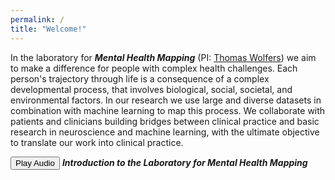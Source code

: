 ```yaml
---
permalink: /
title: "Welcome!"
---
```

In the laboratory for ***Mental Health Mapping*** (PI: [Thomas Wolfers](https://thomaswolfers.github.io)) we aim to make a difference for people with complex health challenges. Each person's trajectory through life is a consequence of a complex developmental process, that involves biological, social, societal, and environmental factors. In our research we use large and diverse datasets in combination with machine learning to map this process. We collaborate with patients and clinicians building bridges between clinical practice and basic research in neuroscience and machine learning, with the ultimate objective to translate our work into clinical practice.


<button onclick="document.getElementById('audioPlayer').play()">Play Audio</button> ***Introduction to the Laboratory for Mental Health Mapping***


<audio id="audioPlayer" src="https://MHM-lab.github.io/files/MHM_lab.wav"></audio>
